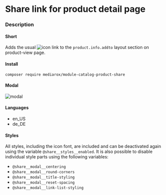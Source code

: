 # Share link for product detail page
### Description
#### Short
Adds the usual ![icon](https://github.com/user-attachments/assets/1e9d9d87-de60-4f69-bddb-d6379f79c096) link to the ```product.info.addto``` layout section on product-view page.
#### Install
```composer require mediarox/module-catalog-product-share```
#### Modal
![modal](https://github.com/user-attachments/assets/10f9b22e-dfbb-4de9-87d4-04f9a5c19087)
#### Languages
* en_US
* de_DE
#### Styles
All styles, including the icon font, are included and can be deactivated again using the variable ```@share__styles__enabled```.
It is also possible to disable individual style parts using the following variables:
* ```@share__modal__centering```
* ```@share__modal__round-corners```
* ```@share__modal__title-styling```
* ```@share__modal__reset-spacing```
* ```@share__modal__link-list-styling```